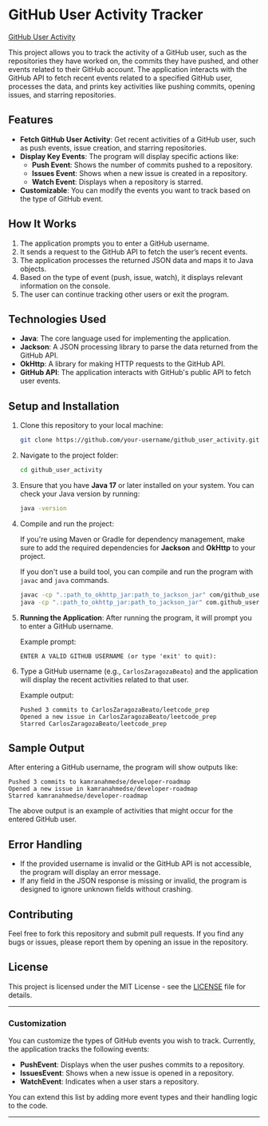 # GitHub User Activity Tracker

<a href="https://roadmap.sh/projects/github-user-activity">GitHub User Activity</a>

This project allows you to track the activity of a GitHub user, such as the repositories they have worked on, the commits they have pushed, and other events related to their GitHub account. The application interacts with the GitHub API to fetch recent events related to a specified GitHub user, processes the data, and prints key activities like pushing commits, opening issues, and starring repositories.

## Features

- **Fetch GitHub User Activity**: Get recent activities of a GitHub user, such as push events, issue creation, and starring repositories.
- **Display Key Events**: The program will display specific actions like:
  - **Push Event**: Shows the number of commits pushed to a repository.
  - **Issues Event**: Shows when a new issue is created in a repository.
  - **Watch Event**: Displays when a repository is starred.
- **Customizable**: You can modify the events you want to track based on the type of GitHub event.

## How It Works

1. The application prompts you to enter a GitHub username.
2. It sends a request to the GitHub API to fetch the user’s recent events.
3. The application processes the returned JSON data and maps it to Java objects.
4. Based on the type of event (push, issue, watch), it displays relevant information on the console.
5. The user can continue tracking other users or exit the program.

## Technologies Used

- **Java**: The core language used for implementing the application.
- **Jackson**: A JSON processing library to parse the data returned from the GitHub API.
- **OkHttp**: A library for making HTTP requests to the GitHub API.
- **GitHub API**: The application interacts with GitHub's public API to fetch user events.

## Setup and Installation

1. Clone this repository to your local machine:

    ```bash
    git clone https://github.com/your-username/github_user_activity.git
    ```

2. Navigate to the project folder:

    ```bash
    cd github_user_activity
    ```

3. Ensure that you have **Java 17** or later installed on your system. You can check your Java version by running:

    ```bash
    java -version
    ```

4. Compile and run the project:

    If you're using Maven or Gradle for dependency management, make sure to add the required dependencies for **Jackson** and **OkHttp** to your project.

    If you don't use a build tool, you can compile and run the program with `javac` and `java` commands.

    ```bash
    javac -cp ".:path_to_okhttp_jar:path_to_jackson_jar" com/github_user_activity/Main.java
    java -cp ".:path_to_okhttp_jar:path_to_jackson_jar" com.github_user_activity.Main
    ```

5. **Running the Application**: After running the program, it will prompt you to enter a GitHub username.

    Example prompt:

    ```
    ENTER A VALID GITHUB USERNAME (or type 'exit' to quit):
    ```

6. Type a GitHub username (e.g., `CarlosZaragozaBeato`) and the application will display the recent activities related to that user.

    Example output:

    ```
    Pushed 3 commits to CarlosZaragozaBeato/leetcode_prep
    Opened a new issue in CarlosZaragozaBeato/leetcode_prep
    Starred CarlosZaragozaBeato/leetcode_prep
    ```

## Sample Output

After entering a GitHub username, the program will show outputs like:

```
Pushed 3 commits to kamranahmedse/developer-roadmap
Opened a new issue in kamranahmedse/developer-roadmap
Starred kamranahmedse/developer-roadmap
```

The above output is an example of activities that might occur for the entered GitHub user.

## Error Handling

- If the provided username is invalid or the GitHub API is not accessible, the program will display an error message.
- If any field in the JSON response is missing or invalid, the program is designed to ignore unknown fields without crashing.

## Contributing

Feel free to fork this repository and submit pull requests. If you find any bugs or issues, please report them by opening an issue in the repository.

## License

This project is licensed under the MIT License - see the [LICENSE](LICENSE) file for details.

---

### Customization

You can customize the types of GitHub events you wish to track. Currently, the application tracks the following events:

- **PushEvent**: Displays when the user pushes commits to a repository.
- **IssuesEvent**: Shows when a new issue is opened in a repository.
- **WatchEvent**: Indicates when a user stars a repository.

You can extend this list by adding more event types and their handling logic to the code.

---
